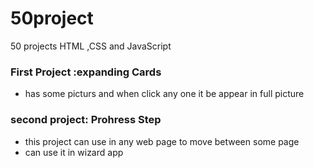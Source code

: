 # 50project

50 projects HTML ,CSS and JavaScript

### First Project :expanding Cards

* has some picturs and when click any one it be appear in full picture
### second project: Prohress Step
* this project can use in any web page to move between some page 
* can use it in wizard app 
